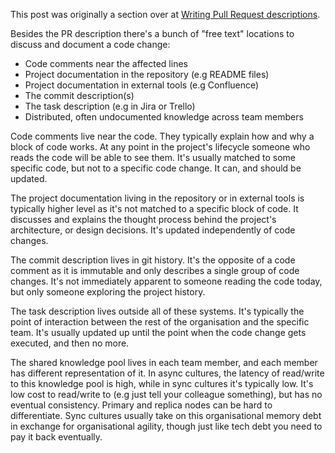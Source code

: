 This post was originally a section over at [Writing Pull Request descriptions](Writing%20Pull%20Request%20descriptions.md).

 Besides the PR description there's a bunch of "free text" locations to discuss and document a code change:
* Code comments near the affected lines
* Project documentation in the repository (e.g README files)
* Project documentation in external tools (e.g Confluence)
* The commit description(s)
* The task description (e.g in Jira or Trello)
* Distributed, often undocumented knowledge across team members

Code comments live near the code. They typically explain how and why a block of code works. At any point in the project's lifecycle someone who reads the code will be able to see them. It's usually matched to some specific code, but not to a specific code change. It can, and should be updated.

The project documentation living in the repository or in external tools is typically higher level as it's not matched to a specific block of code. It discusses and explains the thought process behind the project's architecture, or design decisions. It's updated independently of code changes.

The commit description lives in git history. It's the opposite of a code comment as it is immutable and only describes a single group of code changes. It's not immediately apparent to someone reading the code today, but only someone exploring the project history. 

The task description lives outside all of these systems. It's typically the point of interaction between the rest of the organisation and the specific team. It's usually updated up until the point when the code change gets executed, and then no more.

The shared knowledge pool lives in each team member, and each member has different representation of it. In async cultures, the latency of read/write to this knowledge pool is high, while in sync cultures it's typically low. It's low cost to read/write to (e.g just tell your colleague something), but has no eventual consistency. Primary and replica nodes can be hard to differentiate. Sync cultures usually take on this organisational memory debt in exchange for organisational agility, though just like tech debt you need to pay it back eventually.